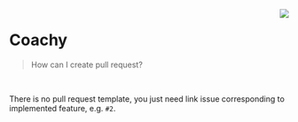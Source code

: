 <img src="https://avatars1.githubusercontent.com/u/45882928?s=100&v=4" align="right" />

# Coachy
> How can I create pull request?
     
<br />

There is no pull request template, you just need link issue corresponding to implemented feature, e.g. `#2`.